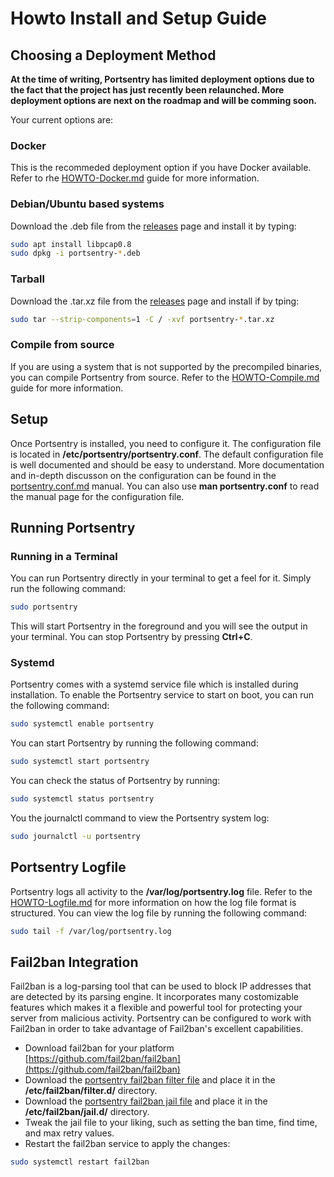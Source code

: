 # Howto Install and Setup Guide

## Choosing a Deployment Method

**At the time of writing, Portsentry has limited deployment options due to the fact that the project has just recently been relaunched. More deployment options are next on the roadmap and will be comming soon.**

Your current options are:

### Docker

This is the recommeded deployment option if you have Docker available. Refer to rhe [HOWTO-Docker.md](HOWTO-Docker.md) guide for more information.

### Debian/Ubuntu based systems

Download the .deb file from the [releases](https://github.com/portsentry/portsentry/releases) page and install it by typing:

```bash
sudo apt install libpcap0.8
sudo dpkg -i portsentry-*.deb
```

### Tarball

Download the .tar.xz file from the [releases](https://github.com/portsentry/portsentry/releases) page and install if by tping:

```bash
sudo tar --strip-components=1 -C / -xvf portsentry-*.tar.xz
```

### Compile from source

If you are using a system that is not supported by the precompiled binaries, you can compile Portsentry from source. Refer to the [HOWTO-Compile.md](HOWTO-Compile.md) guide for more information.

## Setup

Once Portsentry is installed, you need to configure it. The configuration file is located in **/etc/portsentry/portsentry.conf**. The default configuration file is well documented and should be easy to understand. More documentation and in-depth discusson on the configuration can be found in the [portsentry.conf.md](portsentry.conf.md) manual. You can also use **man portsentry.conf** to read the manual page for the configuration file.

## Running Portsentry

### Running in a Terminal

You can run Portsentry directly in your terminal to get a feel for it. Simply run the following command:

```bash
sudo portsentry
```

This will start Portsentry in the foreground and you will see the output in your terminal. You can stop Portsentry by pressing **Ctrl+C**.

### Systemd

Portsentry comes with a systemd service file which is installed during installation. To enable the Portsentry service to start on boot, you can run the following command:

```bash
sudo systemctl enable portsentry
```

You can start Portsentry by running the following command:

```bash
sudo systemctl start portsentry
```

You can check the status of Portsentry by running:

```bash
sudo systemctl status portsentry
```

You the journalctl command to view the Portsentry system log:

```bash
sudo journalctl -u portsentry
```

## Portsentry Logfile

Portsentry logs all activity to the **/var/log/portsentry.log** file. Refer to the [HOWTO-Logfile.md](HOWTO-Logfile.md) for more information on how the log file format is structured. You can view the log file by running the following command:

```bash
sudo tail -f /var/log/portsentry.log
```

## Fail2ban Integration

Fail2ban is a log-parsing tool that can be used to block IP addresses that are detected by its parsing engine. It incorporates many costomizable features which makes it a flexible and powerful tool for protecting your server from malicious activity. Portsentry can be configured to work with Fail2ban in order to take advantage of Fail2ban's excellent capabilities.

* Download fail2ban for your platform [https://github.com/fail2ban/fail2ban](https://github.com/fail2ban/fail2ban)
* Download the [portsentry fail2ban filter file](https://github.com/portsentry/portsentry/blob/master/fail2ban/portsentry.conf) and place it in the **/etc/fail2ban/filter.d/** directory.
* Download the [portsentry fail2ban jail file](https://github.com/portsentry/portsentry/blob/master/fail2ban/portsentry.local) and place it in the **/etc/fail2ban/jail.d/** directory.
* Tweak the jail file to your liking, such as setting the ban time, find time, and max retry values.
* Restart the fail2ban service to apply the changes:

```bash
sudo systemctl restart fail2ban
```


